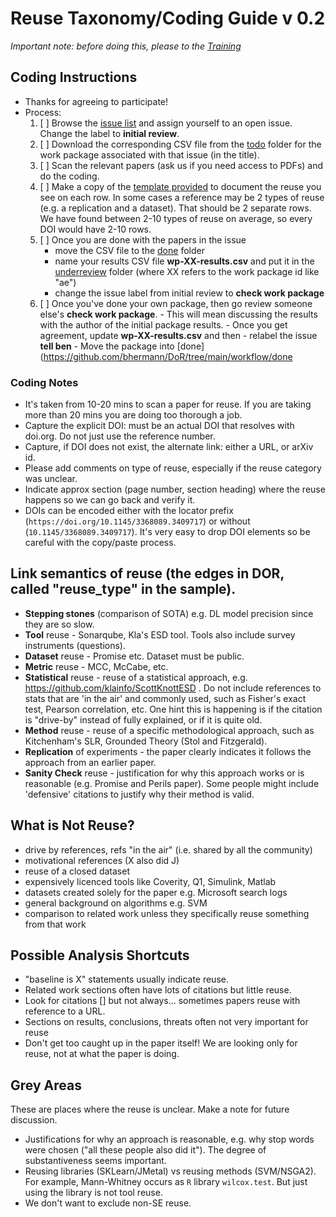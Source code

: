 # Reuse Taxonomy/Coding Guide v 0.2

_Important note: before doing this, please to the [Training](training.md)_

## Coding Instructions  
- Thanks for agreeing to participate! 
- Process:
  1.  [ ] Browse the [issue list](https://github.com/bhermann/DoR/issues) and assign yourself to an open issue. Change the label to **initial review**. 
  2.  [ ] Download the corresponding CSV file from the [todo](https://github.com/bhermann/DoR/tree/main/workflow/todo) folder for the work package associated with that issue (in the title). 
  3.  [ ] Scan the relevant papers (ask us if you need access to PDFs) and do the coding. 
  4. [ ] Make a copy of the [template provided](results-sample.csv) to document the reuse you see on each row. In some cases a reference may be 2 types of reuse (e.g. a replication and a dataset). That should be 2 separate rows. We have found between 2-10 types of reuse on average, so every DOI would have 2-10 rows.
  5.  [ ] Once you are done with the papers in the issue
      - move the CSV file to the [done](https://github.com/bhermann/DoR/tree/main/workflow/todo) folder
      - name your results CSV file **wp-XX-results.csv** and put it in the [underreview](https://github.com/bhermann/DoR/tree/main/workflow/underreview) folder  (where XX refers to the work package id like "ae")
      - change the issue label from initial review to **check work package**
  6. [ ] Once you've done your own package, then go review someone else's  **check work package**. 
         - This will mean discussing the results with the author of the initial package results. 
         - Once you get agreement, update  **wp-XX-results.csv** and then
            -  relabel the issue **tell ben** 
            -  Move the package into [done](https://github.com/bhermann/DoR/tree/main/workflow/done

### Coding Notes
- It's taken from 10-20 mins to scan a paper for reuse. If you are taking more than 20 mins you are doing too thorough a job. 
- Capture the explicit DOI: must be an actual DOI that resolves with doi.org. Do not just use the reference number.
- Capture, if DOI does not exist, the alternate link: either a URL, or arXiv id.
- Please add comments on type of reuse, especially if the reuse category was unclear. 
- Indicate approx section (page number, section heading) where the reuse happens so we can go back and verify it.
- DOIs can be encoded either with the locator prefix (`https://doi.org/10.1145/3368089.3409717`) or without (`10.1145/3368089.3409717`). It's very easy to drop DOI elements so be careful with the copy/paste process.

## Link semantics of reuse (the edges in DOR, called "reuse_type" in the sample). 

* **Stepping stones** (comparison of SOTA) e.g. DL model precision since they are so slow.
* **Tool** reuse - Sonarqube, Kla's ESD tool. Tools also include survey instruments (questions).
* **Dataset** reuse - Promise etc. Dataset must be public.
* **Metric** reuse - MCC, McCabe, etc.
* **Statistical** reuse - reuse of a statistical approach, e.g. https://github.com/klainfo/ScottKnottESD . Do not include references to stats that are 'in the air' and commonly used, such as Fisher's exact test, Pearson correlation, etc. One hint this is happening is if the citation is "drive-by" instead of fully explained, or if it is quite old.
* **Method** reuse - reuse of a specific methodological approach, such as Kitchenham's SLR, Grounded Theory (Stol and Fitzgerald).
* **Replication** of experiments - the paper clearly indicates it follows the approach from an earlier paper.
* **Sanity Check** reuse - justification for why this approach works or is reasonable (e.g. Promise and Perils paper). Some people might include 'defensive' citations to justify why their method is valid. 

## What is Not Reuse?

- drive by references, refs "in the air" (i.e. shared by all the community)
- motivational references (X also did J)
- reuse of a closed dataset
- expensively licenced tools like Coverity, Q1, Simulink, Matlab
- datasets created solely for the paper e.g. Microsoft search logs
- general background on algorithms e.g. SVM 
- comparison to related work unless they specifically reuse something from that work

## Possible Analysis Shortcuts

- "baseline is X" statements usually indicate reuse.
- Related work sections often have lots of citations but little reuse.
- Look for citations [] but not always... sometimes papers reuse with reference to a URL.
- Sections on results, conclusions, threats often not very important for reuse
- Don't get too caught up in the paper itself! We are looking only for reuse, not at what the paper is doing.

## Grey Areas

These are places where the reuse is unclear. Make a note for future discussion.

- Justifications for why an approach is reasonable, e.g. why stop words were chosen ("all these people also did it"). The degree of substantiveness seems important.
- Reusing libraries (SKLearn/JMetal) vs reusing methods (SVM/NSGA2). For example, Mann-Whitney occurs as `R` library `wilcox.test`. But just using the library is not tool reuse.
- We don't want to exclude non-SE reuse.
